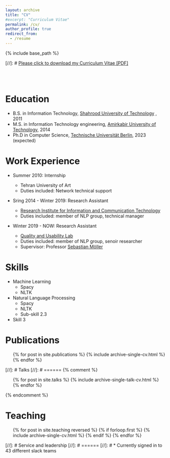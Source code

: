 ```yaml
---
layout: archive
title: "CV"
#excerpt: "Curriculum Vitae"
permalink: /cv/
author_profile: true
redirect_from:
  - /resume
---
```


{% include base_path %}

[//]: # [Please click to download my Curriculum Vitae [PDF]](https://salarmohtaj.github.io/files/paper1.pdf)


<br/><br/>

Education
======
* B.S. in Information Technology, [Shahrood University of Technology](http://shahroodut.ac.ir/en/) , 2011
* M.S. in Information Technology engineering, [Amirkabir University of Technology](http://aut.ac.ir/aut/), 2014
* Ph.D in Computer Science, [Technische Universität Berlin](https://www.tu-berlin.de/), 2023 (expected)


Work Experience
======
* Summer 2010: Internship
  * Tehran University of Art
  * Duties included: Network technical support

* Sring 2014 - Winter 2019: Research Assistant
  * [Research Institute for Information and Communication Technology](http://www.ictrc.ac.ir/EN/Home)
  * Duties included: member of NLP group, technical manager
  
* Winter 2019 - NOW: Research Assistant
  * [Quality and Usability Lab](https://www.qu.tu-berlin.de/menue/qu/)
  * Duties included: member of NLP group, senoir researcher
  * Supervisor: Professor [Sebastian Möller](https://www.qu.tu-berlin.de/menue/team/professur/)


Skills
======
* Machine Learning
  * Spacy
  * NLTK
* Natural Language Processing
  * Spacy
  * NLTK
  * Sub-skill 2.3
* Skill 3


Publications
======
  <ul>{% for post in site.publications %}
    {% include archive-single-cv.html %}
  {% endfor %}</ul>
  
[//]: # Talks
[//]: # ======
{% comment %}
<ul>{% for post in site.talks %}
{% include archive-single-talk-cv.html %}
{% endfor %}</ul>
{% endcomment %}


Teaching
======
  <ul>{% for post in site.teaching reversed %}
  {% if forloop.first %}
    {% include archive-single-cv.html %}
    {% endif %}
  {% endfor %}</ul>
  
[//]: # Service and leadership
[//]: # ======
[//]: # * Currently signed in to 43 different slack teams
